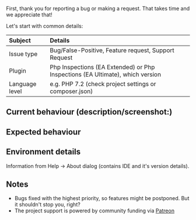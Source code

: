 First, thank you for reporting a bug or making a request. That takes time and we appreciate that!

Let's start with common details:
 
| Subject        | Details                                                                       |
| :------------- | :---------------------------------------------------------------------------- |
| Issue type     | Bug/False-Positive, Feature request, Support Request                          |
| Plugin         | Php Inspections (EA Extended) or Php Inspections (EA Ultimate), which version |
| Language level | e.g. PHP 7.2 (check project settings or composer.json)                        |

Current behaviour (description/screenshot:)
--

Expected behaviour
--

Environment details
---
Information from Help -> About dialog (contains IDE and it's version details).


Notes
---
- Bugs fixed with the highest priority, so features might be postponed. But it shouldn't stop you, right?
- The project support is powered by community funding via [Patreon](https://www.patreon.com/kalessil)